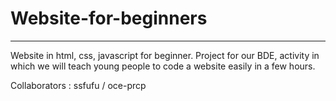 ﻿# Website-for-beginners

--------------------
<p>
Website in html, css, javascript for beginner. 
Project for our BDE, activity in which we will teach young people to code a website easily in a few hours.
</p>

Collaborators :
ssfufu /
oce-prcp
